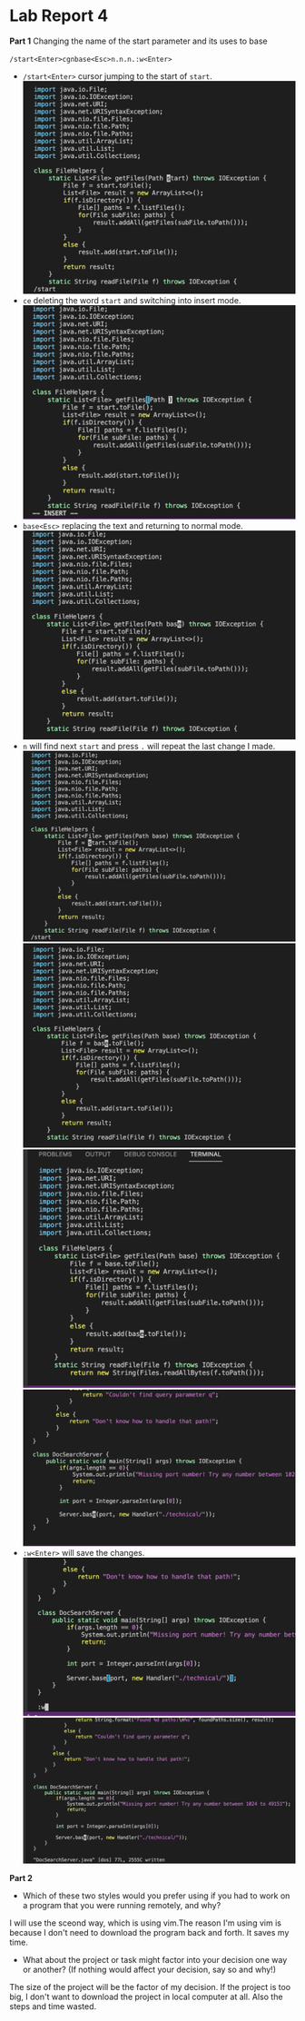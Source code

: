 # Lab Report 4

**Part 1**
Changing the name of the start parameter and its uses to base


`/start<Enter>cgnbase<Esc>n.n.n.:w<Enter>`
* `/start<Enter>` cursor jumping to the start of `start`.
![image](image/lab4-1.png)
* `ce` deleting the word `start` and switching into insert mode.
![image](image/lab4-2.png)
* `base<Esc>` replacing the text and returning to normal mode.
![image](image/lab4-3.png)
* `n` will find next `start` and press `.` will repeat the last change I made.
![image](image/lab4-4.png)
![image](image/lab4-5.png)
![image](image/lab4-6.png)
![image](image/lab4-7.png)
* `:w<Enter>` will save the changes.
![image](image/lab4-8.png)
![image](image/lab4-9.png)

**Part 2**

* Which of these two styles would you prefer using if you had to work on a program that you were running remotely, and why?

I will use the sceond way, which is using vim.The reason I'm using vim is because I don't need to download the program back and forth. It saves my time.


* What about the project or task might factor into your decision one way or another? (If nothing would affect your decision, say so and why!)

The size of the project will be the factor of my decision. If the project is too big, I don't want to download the project in local computer at all. Also the steps and time wasted. 
